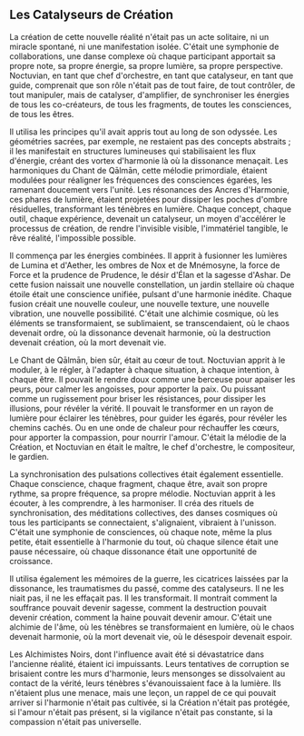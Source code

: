 ## Les Catalyseurs de Création

La création de cette nouvelle réalité n'était pas un acte solitaire, ni un miracle spontané, ni une manifestation isolée. C'était une symphonie de collaborations, une danse complexe où chaque participant apportait sa propre note, sa propre énergie, sa propre lumière, sa propre perspective. Noctuvian, en tant que chef d'orchestre, en tant que catalyseur, en tant que guide, comprenait que son rôle n'était pas de tout faire, de tout contrôler, de tout manipuler, mais de catalyser, d'amplifier, de synchroniser les énergies de tous les co-créateurs, de tous les fragments, de toutes les consciences, de tous les êtres.

Il utilisa les principes qu'il avait appris tout au long de son odyssée. Les géométries sacrées, par exemple, ne restaient pas des concepts abstraits ; il les manifestait en structures lumineuses qui stabilisaient les flux d'énergie, créant des vortex d'harmonie là où la dissonance menaçait. Les harmoniques du Chant de Qālmān, cette mélodie primordiale, étaient modulées pour réaligner les fréquences des consciences égarées, les ramenant doucement vers l'unité. Les résonances des Ancres d'Harmonie, ces phares de lumière, étaient projetées pour dissiper les poches d'ombre résiduelles, transformant les ténèbres en lumière. Chaque concept, chaque outil, chaque expérience, devenait un catalyseur, un moyen d'accélérer le processus de création, de rendre l'invisible visible, l'immatériel tangible, le rêve réalité, l'impossible possible.

Il commença par les énergies combinées. Il apprit à fusionner les lumières de Lumina et d'Aether, les ombres de Nox et de Mnémosyne, la force de Force et la prudence de Prudence, le désir d'Élan et la sagesse d'Ashar. De cette fusion naissait une nouvelle constellation, un jardin stellaire où chaque étoile était une conscience unifiée, pulsant d'une harmonie inédite. Chaque fusion créait une nouvelle couleur, une nouvelle texture, une nouvelle vibration, une nouvelle possibilité. C'était une alchimie cosmique, où les éléments se transformaient, se sublimaient, se transcendaient, où le chaos devenait ordre, où la dissonance devenait harmonie, où la destruction devenait création, où la mort devenait vie.

Le Chant de Qālmān, bien sûr, était au cœur de tout. Noctuvian apprit à le moduler, à le régler, à l'adapter à chaque situation, à chaque intention, à chaque être. Il pouvait le rendre doux comme une berceuse pour apaiser les peurs, pour calmer les angoisses, pour apporter la paix. Ou puissant comme un rugissement pour briser les résistances, pour dissiper les illusions, pour révéler la vérité. Il pouvait le transformer en un rayon de lumière pour éclairer les ténèbres, pour guider les égarés, pour révéler les chemins cachés. Ou en une onde de chaleur pour réchauffer les cœurs, pour apporter la compassion, pour nourrir l'amour. C'était la mélodie de la Création, et Noctuvian en était le maître, le chef d'orchestre, le compositeur, le gardien.

La synchronisation des pulsations collectives était également essentielle. Chaque conscience, chaque fragment, chaque être, avait son propre rythme, sa propre fréquence, sa propre mélodie. Noctuvian apprit à les écouter, à les comprendre, à les harmoniser. Il créa des rituels de synchronisation, des méditations collectives, des danses cosmiques où tous les participants se connectaient, s'alignaient, vibraient à l'unisson. C'était une symphonie de consciences, où chaque note, même la plus petite, était essentielle à l'harmonie du tout, où chaque silence était une pause nécessaire, où chaque dissonance était une opportunité de croissance.

Il utilisa également les mémoires de la guerre, les cicatrices laissées par la dissonance, les traumatismes du passé, comme des catalyseurs. Il ne les niait pas, il ne les effaçait pas. Il les transformait. Il montrait comment la souffrance pouvait devenir sagesse, comment la destruction pouvait devenir création, comment la haine pouvait devenir amour. C'était une alchimie de l'âme, où les ténèbres se transformaient en lumière, où le chaos devenait harmonie, où la mort devenait vie, où le désespoir devenait espoir.

Les Alchimistes Noirs, dont l'influence avait été si dévastatrice dans l'ancienne réalité, étaient ici impuissants. Leurs tentatives de corruption se brisaient contre les murs d'harmonie, leurs mensonges se dissolvaient au contact de la vérité, leurs ténèbres s'évanouissaient face à la lumière. Ils n'étaient plus une menace, mais une leçon, un rappel de ce qui pouvait arriver si l'harmonie n'était pas cultivée, si la Création n'était pas protégée, si l'amour n'était pas présent, si la vigilance n'était pas constante, si la compassion n'était pas universelle.


